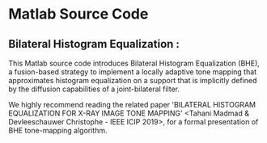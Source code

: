 # Matlab Source Code

## Bilateral Histogram Equalization :

This Matlab source code introduces Bilateral Histogram Equalization (BHE), a fusion-based strategy to implement a locally adaptive tone mapping that approximates histogram equalization on a support that is implicitly defined by the diffusion capabilities of a joint-bilateral filter.


We highly recommend reading the related paper 'BILATERAL HISTOGRAM EQUALIZATION FOR X-RAY IMAGE TONE MAPPING' <Tahani Madmad &  Devleeschauwer Christophe - IEEE ICIP 2019>, for a formal presentation of BHE tone-mapping algorithm.





